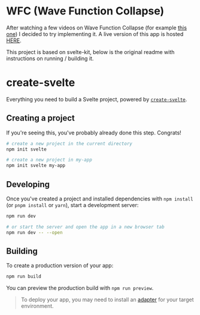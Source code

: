 # WFC (Wave Function Collapse)

After watching a few videos on Wave Function Collapse (for example [this
one][1]) I decided to try implementing it. A live version of this app is hosted
[HERE][2].

This project is based on svelte-kit, below is the original readme with
instructions on running / building it.

[1]: https://www.youtube.com/watch?v=20KHNA9jTsE
[2]: https://unique-daffodil-9114f1.netlify.app/

# create-svelte

Everything you need to build a Svelte project, powered by [`create-svelte`](https://github.com/sveltejs/kit/tree/master/packages/create-svelte).

## Creating a project

If you're seeing this, you've probably already done this step. Congrats!

```bash
# create a new project in the current directory
npm init svelte

# create a new project in my-app
npm init svelte my-app
```

## Developing

Once you've created a project and installed dependencies with `npm install` (or `pnpm install` or `yarn`), start a development server:

```bash
npm run dev

# or start the server and open the app in a new browser tab
npm run dev -- --open
```

## Building

To create a production version of your app:

```bash
npm run build
```

You can preview the production build with `npm run preview`.

> To deploy your app, you may need to install an [adapter](https://kit.svelte.dev/docs/adapters) for your target environment.
